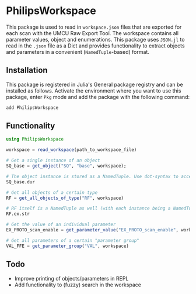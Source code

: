 # PhilipsWorkspace

This package is used to read in `workspace.json` files that are exported for each scan with the UMCU Raw Export Tool. The workspace contains all parameter values, object and enumerations. This package uses `JSON.jl` to read in the `.json` file as a Dict and provides functionality to extract objects and parameters in a convenient (`NamedTuple`-based) format.

## Installation

This package is registered in Julia's General package registry and can be installed as follows. Activate the environment where you want to use this package, enter `Pkg` mode and add the package with the following command:

```julia
add PhilipsWorkspace
```

## Functionality

```julia
using PhilipsWorkspace

workspace = read_workspace(path_to_workspace_file)

# Get a single instance of an object
SQ_base = get_object("SQ", "base", workspace);

# The object instance is stored as a NamedTuple. Use dot-syntax to access its attributes
SQ_base.dur

# Get all objects of a certain type
RF = get_all_objects_of_type("RF", workspace)

# RF itself is a NamedTuple as well (with each instance being a NamedTuple like before)
RF.ex.str

# Get the value of an individual parameter
EX_PROTO_scan_enable = get_parameter_value("EX_PROTO_scan_enable", workspace)

# Get all parameters of a certain "parameter group"
VAL_FFE = get_parameter_group("VAL", workspace)

```

## Todo

- Improve printing of objects/parameters in REPL
- Add functionality to (fuzzy) search in the workspace
